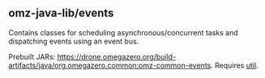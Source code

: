 ## omz-java-lib/events

Contains classes for scheduling asynchronous/concurrent tasks and dispatching events using an event bus.

Prebuilt JARs: <https://drone.omegazero.org/build-artifacts/java/org.omegazero.common:omz-common-events>. Requires [util](https://drone.omegazero.org/build-artifacts/java/org.omegazero.common:omz-common-util).
